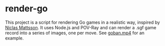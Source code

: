 # render-go

This project is a script for rendering Go games in a realistic way, inspired by [Niclas Mattsson](https://senseis.xmp.net/?NaturalStonePlacement). It uses Node.js and POV-Ray and can render a .sgf game record into a series of images, one per move. See [goban.mp4](goban.mp4) for an example.